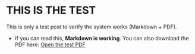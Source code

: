 # THIS IS THE TEST

This is only a test post to verify the system works (Markdown + PDF).

- If you can read this, **Markdown is working**.
You can also download the PDF here:
[Open the test PDF](../docs/this-is-the-test.pdf)
